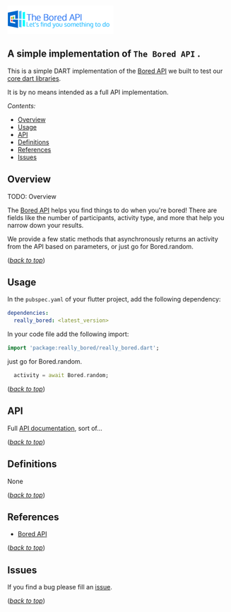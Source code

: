 <!-- 
BSD 3-Clause License
Copyright © 2022, GM Consult Pty Ltd
All rights reserved. 
-->

<!-- 
NOTES:

1.  Place all images displayed in your README in the dev/images folder.  That way you can link to them using an absolute link at 
    https://raw.githubusercontent.com/GM-Consult-Pty-Ltd/{YOUR_PACKAGE}/main/dev/images/{YOUR_IMAGE.png}?raw=true

-->

[![GM Consult Pty Ltd](https://raw.githubusercontent.com/GM-Consult-Pty-Ltd/really_bored/main/dev/images/package_header.png?raw=true "GM Consult Pty Ltd")](https://github.com/GM-Consult-Pty-Ltd)
## **A simple implementation of `The Bored API` .**

This is a simple DART implementation of the [Bored API](https://www.boredapi.com/) we built to test our [core dart libraries](https://pub.dev/packages/gmconsult_dart_core). 

It is by no means intended as a full API implementation.

*Contents:*
- [Overview](#overview)
- [Usage](#usage)
- [API](#api)
- [Definitions](#definitions)
- [References](#references)
- [Issues](#issues)

## Overview

TODO: Overview

The [Bored API](https://www.boredapi.com/) helps you find things to do when you're bored! There are fields like the number of participants, activity type, and more that help you narrow down your results.

We provide a few static methods that asynchronously returns an activity from the API based on parameters, or just go for Bored.random.

(*[back to top](#)*)

## Usage

In the `pubspec.yaml` of your flutter project, add the following dependency:

```yaml
dependencies:
  really_bored: <latest_version>
```

In your code file add the following import:

```dart
import 'package:really_bored/really_bored.dart';
```

just go for Bored.random.

```dart
  activity = await Bored.random;
```

(*[back to top](#)*)

## API

Full [API documentation](https://pub.dev/documentation/really_bored/latest/), sort of...


(*[back to top](#)*)

## Definitions

None

(*[back to top](#)*)

## References

* [Bored API](https://www.boredapi.com/)

(*[back to top](#)*)

## Issues

If you find a bug please fill an [issue](https://github.com/GM-Consult-Pty-Ltd/really_bored/issues).  

(*[back to top](#)*)


